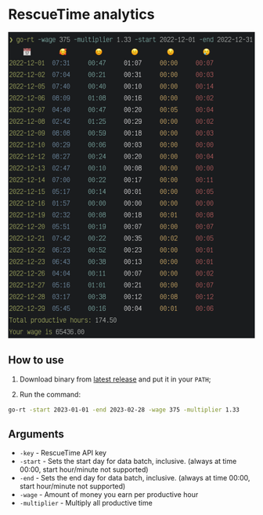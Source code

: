 # RescueTime analytics

![preview](.github/preview.png)

## How to use

1. Download binary from
   [latest release](https://github.com/PlumpAlbert/go-rescue-time/releases/latest)
   and put it in your `PATH`;

2. Run the command:

```bash
go-rt -start 2023-01-01 -end 2023-02-28 -wage 375 -multiplier 1.33
```

## Arguments

- `-key` - RescueTime API key
- `-start` - Sets the start day for data batch, inclusive. (always at time
  00:00, start hour/minute not supported)
- `-end` - Sets the end day for data batch, inclusive. (always at time 00:00,
  start hour/minute not supported)
- `-wage` - Amount of money you earn per productive hour
- `-multiplier` - Multiply all productive time
